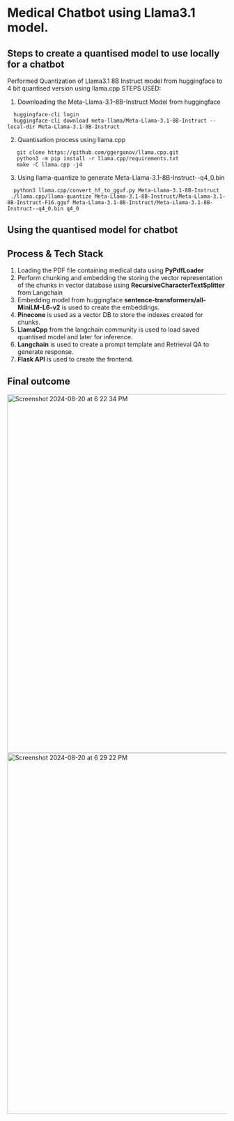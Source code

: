 # Medical Chatbot using Llama3.1 model.


## Steps to create a quantised model to use locally for a chatbot
Performed Quantization of Llama3.1 8B Instruct model from huggingface to 4 bit quantised version using llama.cpp
STEPS USED:

1. Downloading the Meta-Llama-3.1–8B-Instruct Model from huggingface
```
  huggingface-cli login
  huggingface-cli download meta-llama/Meta-Llama-3.1-8B-Instruct --local-dir Meta-Llama-3.1-8B-Instruct
```

2. Quantisation process using llama.cpp
 ```
    git clone https://github.com/ggerganov/llama.cpp.git
    python3 -m pip install -r llama.cpp/requirements.txt
    make -C llama.cpp -j4
```

3. Using llama-quantize to generate Meta-Llama-3.1-8B-Instruct--q4_0.bin
 ```  
   python3 llama.cpp/convert_hf_to_gguf.py Meta-Llama-3.1-8B-Instruct
  ./llama.cpp/llama-quantize Meta-Llama-3.1-8B-Instruct/Meta-Llama-3.1-8B-Instruct-F16.gguf Meta-Llama-3.1-8B-Instruct/Meta-Llama-3.1-8B-Instruct--q4_0.bin q4_0
```
## Using the quantised model for chatbot

## Process & Tech Stack ##
1. Loading the PDF file containing medical data using **PyPdfLoader**
2. Perform chunking and embedding the storing the vector representation of the chunks in vector database using **RecursiveCharacterTextSplitter** from Langchain
3. Embedding model from huggingface **sentence-transformers/all-MiniLM-L6-v2** is used to create the embeddings.
4. **Pinecone** is used as a vector DB to store the indexes created for chunks.
5. **LlamaCpp** from the langchain community is used to load saved quantised model and later for inference.
6. **Langchain** is used to create a prompt template and Retrieval QA to generate response.
7. **Flask API** is used to create the frontend.

## Final outcome ##
<img width="824" alt="Screenshot 2024-08-20 at 6 22 34 PM" src="https://github.com/user-attachments/assets/983ee66d-22b4-485b-9b6c-ef5aeffa658d">
<img width="829" alt="Screenshot 2024-08-20 at 6 29 22 PM" src="https://github.com/user-attachments/assets/c4b7bf01-b9ee-4834-a05b-b92191ab42dc">


